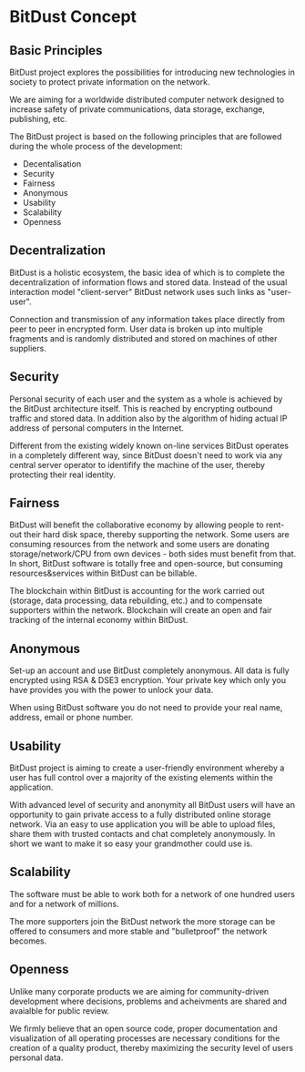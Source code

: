 # BitDust Concept


## Basic Principles

BitDust project explores the possibilities for introducing new technologies in society to protect private information on the network.

We are aiming for a worldwide distributed computer network designed to increase safety of private communications, data storage, exchange, publishing, etc.

The BitDust project is based on the following principles that are followed during the whole process of the development:

  * Decentalisation
  * Security
  * Fairness
  * Anonymous
  * Usability
  * Scalability
  * Openness


## Decentralization

BitDust is a holistic ecosystem, the basic idea of which is to complete the decentralization of information flows and stored data.
Instead of the usual interaction model "client-server" BitDust network uses such links as "user-user".

Connection and transmission of any information takes place directly from peer to peer in encrypted form. User data is broken up into multiple fragments and is randomly distributed and stored on machines of other suppliers.


## Security

Personal security of each user and the system as a whole is achieved by the BitDust architecture itself. This is reached by encrypting outbound traffic and stored data. In addition also by the algorithm of hiding actual IP address of personal computers in the Internet.

Different from the existing widely known on-line services BitDust operates in a completely different way, since BitDust doesn't need to work via any central server operator to identifify the machine of the user, thereby protecting their real identity.


## Fairness

BitDust will benefit the collaborative economy by allowing people to rent-out their hard disk space, thereby supporting the network. Some users are consuming resources from the network and some users are donating storage/network/CPU from own devices - both sides must benefit from that. In short, BitDust software is totally free and open-source, but consuming resources&services within BitDust can be billable.

The blockchain within BitDust is accounting for the work carried out (storage, data processing, data rebuilding, etc.) and to compensate supporters within the network. Blockchain will create an open and fair tracking of the internal economy within BitDust.


## Anonymous

Set-up an account and use BitDust completely anonymous. All data is fully encrypted using RSA & DSE3 encryption. Your private key which only you have provides you with the power to unlock your data.

When using BitDust software you do not need to provide your real name, address, email or phone number.


## Usability

BitDust project is aiming to create a user-friendly environment whereby a user has full control over a majority of the existing elements within the application.

With advanced level of security and anonymity all BitDust users will have an opportunity to gain private access to a fully distributed online storage network. Via an easy to use application you will be able to upload files, share them with trusted contacts and chat completely anonymously. In short we want to make it so easy your grandmother could use is.


## Scalability

The software must be able to work both for a network of one hundred users and for a network of millions.

The more supporters join the BitDust network the more storage can be offered to consumers and more stable and "bulletproof" the network becomes.


## Openness

Unlike many corporate products we are aiming for community-driven development where decisions, problems and acheivments are shared and avaialble for public review.

We firmly believe that an open source code, proper documentation and visualization of all operating processes are necessary conditions for the creation of a quality product, thereby maximizing the security level of users personal data.




<div class=fbcomments markdown="1">
</div>
